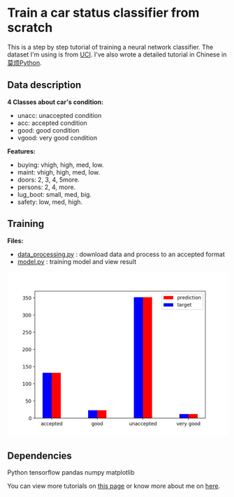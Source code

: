 # Train a car status classifier from scratch

This is a step by step tutorial of training a neural network classifier.
The dataset I'm using is from [UCI](http://archive.ics.uci.edu/ml/datasets/Car+Evaluation).
I've also wrote a detailed tutorial in Chinese in [莫烦Python](https://morvanzhou.github.io/tutorials/machine-learning/ML-practice/build-car-classifier-from-scratch1/).

## Data description

**4 Classes about car's condition:**
* unacc: unaccepted condition
* acc:  accepted condition
* good: good condition
* vgood: very good condition

**Features:**
* buying: vhigh, high, med, low.
* maint: vhigh, high, med, low.
* doors: 2, 3, 4, 5more.
* persons: 2, 4, more.
* lug_boot: small, med, big.
* safety: low, med, high.

## Training
**Files:**
* [data_processing.py](/data_processing.py) : download data and process to an accepted format
* [model.py](/model.py) : training model and view result

![Training result](/res.png)


## Dependencies
Python
tensorflow
pandas
numpy
matplotlib

You can view more tutorials on [this page](https://morvanzhou.github.io/) or know more about me on [here](https://morvanzhou.github.io/about/).